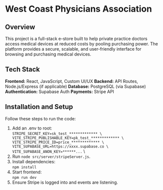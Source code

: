 # West Coast Physicians Association

## Overview

This project is a full-stack e-store built to help private practice doctors access medical devices at reduced costs by pooling purchasing power. The platform provides a secure, scalable, and user-friendly interface for browsing and purchasing medical devices.

## Tech Stack
**Frontend:** React, JavaScript, Custom UI/UX
**Backend:** API Routes, Node.js/Express (if applicable)
**Database:** PostgreSQL (via Supabase)
**Authentication:** Supabase Auth
**Payments:** Stripe API

## Installation and Setup
Follow these steps to run the code:
1. Add an .env to root: \
   `STRIPE_SECRET_KEY=sk_test_************* \
   VITE_STRIPE_PUBLISHABLE_KEY=pk_test_************* \
   VITE_STRIPE_PRICE_ID=price_************* \
   VITE_SUPABASE_URL=https://xxxx.supabase.co \
   VITE_SUPABASE_ANON_KEY=******...` \
2. Run `node src/server/stripeServer.js`.
3. Install dependencies: \
   `npm install`
4. Start frontend: \
   `npm run dev`
5. Ensure Stripe is logged into and events are listening.
